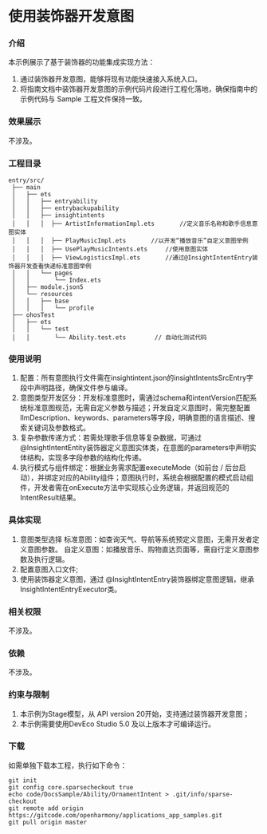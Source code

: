# 使用装饰器开发意图
### 介绍

本示例展示了基于装饰器的功能集成实现方法：
1. 通过装饰器开发意图，能够将现有功能快速接入系统入口。
2. 将指南文档中装饰器开发意图的示例代码片段进行工程化落地，确保指南中的示例代码与 Sample 工程文件保持一致。

### 效果展示
不涉及。

### 工程目录

```
entry/src/
 ├── main
 │   ├── ets
 │   │   ├── entryability
 │   │   ├── entrybackupability
 │   │   ├── insightintents
 │   │   │  ├── ArtistInformationImpl.ets		//定义音乐名称和歌手信息意图实体
 │   │   │  ├── PlayMusicImpl.ets		//以开发“播放音乐”自定义意图举例
 │   │   │  ├── UsePlayMusicIntents.ets		//使用意图实体
 │   │   │  ├── ViewLogisticsImpl.ets		//通过@InsightIntentEntry装饰器开发查看快递标准意图举例
 │   │   └── pages
 │   │       └── Index.ets
 │   ├── module.json5
 │   └── resources
 │   │   ├── base
 │   │   │   └── profile
 ├── ohosTest
 │   ├── ets
 │   │   └── test
 │   │       └── Ability.test.ets        // 自动化测试代码
 ```

### 使用说明
1. 配置：所有意图执行文件需在insightintent.json的insightIntentsSrcEntry字段中声明路径，确保文件参与编译。
2. 意图类型开发区分：开发标准意图时，需通过schema和intentVersion匹配系统标准意图规范，无需自定义参数与描述；开发自定义意图时，需完整配置llmDescription、keywords、parameters等字段，明确意图的语言描述、搜索关键词及参数格式。
3. 复杂参数传递方式：若需处理歌手信息等复杂数据，可通过@InsightIntentEntity装饰器定义意图实体类，在意图的parameters中声明实体结构，实现多字段参数的结构化传递。
4. 执行模式与组件绑定：根据业务需求配置executeMode（如前台 / 后台启动），并绑定对应的Ability组件；意图执行时，系统会根据配置的模式启动组件，开发者需在onExecute方法中实现核心业务逻辑，并返回规范的IntentResult结果。

### 具体实现
1. 意图类型选择
标准意图：如查询天气、导航等系统预定义意图，无需开发者定义意图参数。
自定义意图：如播放音乐、购物直达页面等，需自行定义意图参数及执行逻辑。
2. 配置意图入口文件;
3. 使用装饰器定义意图，通过 @InsightIntentEntry装饰器绑定意图逻辑，继承InsightIntentEntryExecutor类。

### 相关权限
不涉及。

### 依赖
不涉及。

### 约束与限制
1. 本示例为Stage模型，从 API version 20开始，支持通过装饰器开发意图；
2. 本示例需要使用DevEco Studio 5.0 及以上版本才可编译运行。

### 下载
如需单独下载本工程，执行如下命令：

```
git init
git config core.sparsecheckout true
echo code/DocsSample/Ability/OrnamentIntent > .git/info/sparse-checkout
git remote add origin https://gitcode.com/openharmony/applications_app_samples.git
git pull origin master
```